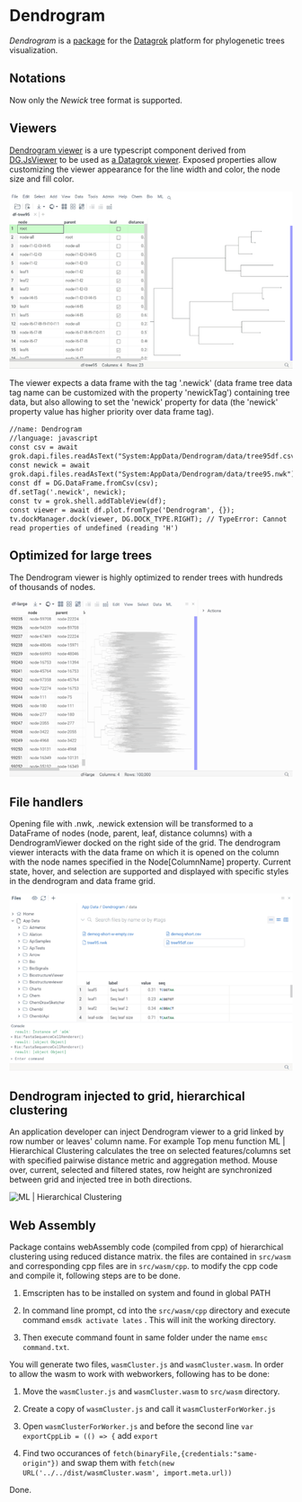 # Dendrogram

_Dendrogram_ is a [package](https://datagrok.ai/help/develop/develop#packages) for the [Datagrok](https://datagrok.ai)
platform for phylogenetic trees visualization.

## Notations

Now only the _Newick_ tree format is supported.

## Viewers

[Dendrogram viewer](./src/viewers/dendrogram.ts) is a ure typescript component derived from
[DG.JsViewer](../../js-api/src/viewer.ts) to be used as [a Datagrok viewer](../../help/visualize/viewers/viewers.md).
Exposed properties allow customizing the viewer appearance for the line width and color, the node size and fill color.

![Dendrogram properties](../../help/uploads/gifs/dendrogram-properties-1.gif)

The viewer expects a data frame with the tag '.newick' (data frame tree data tag name can be customized with the
property 'newickTag') containing tree data, but also allowing to set the 'newick' property for data (the 'newick'
property value has higher priority over data frame tag).

```
//name: Dendrogram
//language: javascript
const csv = await grok.dapi.files.readAsText("System:AppData/Dendrogram/data/tree95df.csv");
const newick = await grok.dapi.files.readAsText("System:AppData/Dendrogram/data/tree95.nwk");
const df = DG.DataFrame.fromCsv(csv);
df.setTag('.newick', newick);
const tv = grok.shell.addTableView(df);
const viewer = await df.plot.fromType('Dendrogram', {});
tv.dockManager.dock(viewer, DG.DOCK_TYPE.RIGHT); // TypeError: Cannot read properties of undefined (reading 'H')
```

## Optimized for large trees

The Dendrogram viewer is highly optimized to render trees with hundreds of thousands of nodes.

![Large tree](../../help/uploads/gifs/dendrogram-large-tree-selections-current-fixed.gif)

## File handlers

Opening file with .nwk, .newick extension will be transformed to a DataFrame of nodes (node, parent, leaf, distance
columns) with a DendrogramViewer docked on the right side of the grid. The dendrogram viewer interacts with the data
frame on which it is opened on the column with the node names specified in the Node[ColumnName] property. Current state,
hover, and selection are supported and displayed with specific styles in the dendrogram and data frame grid.

![.nwk file handler with interactivity](../../help/uploads/gifs/dendrogram-newick-file-handler-with-interactivity.gif)

## Dendrogram injected to grid, hierarchical clustering

An application developer can inject Dendrogram viewer to a grid linked by row number or leaves' column name.
For example Top menu function ML | Hierarchical Clustering calculates the tree on selected features/columns set with
specified pairwise distance metric and aggregation method. Mouse over, current, selected and filtered states, row height
are synchronized between grid and injected tree in both directions.

![ML | Hierarchical Clustering](../../help/uploads/gifs/dendrogram-hierarchical-clustering-interactivity.gif)

## Web Assembly

Package contains webAssembly code (compiled from cpp) of hierarchical clustering using reduced distance matrix.
the files are contained in ```src/wasm``` and corresponding cpp files are in ```src/wasm/cpp```. to modify the cpp code and compile it, following steps are to be done. 

1. Emscripten has to be installed on system and found in global PATH

2. In command line prompt, cd into the ```src/wasm/cpp``` directory and execute command ```emsdk activate lates``` .  This will init the working directory.

3. Then execute command fount in same folder under the name ```emsc command.txt```.

You will generate two files, ```wasmCluster.js``` and ```wasmCluster.wasm```. In order to allow the wasm to work with webworkers, following has to be done:

1. Move the ```wasmCluster.js``` and ```wasmCluster.wasm``` to ```src/wasm``` directory.

2. Create a copy of ```wasmCluster.js``` and call it ```wasmClusterForWorker.js```

3. Open ```wasmClusterForWorker.js``` and before the second line ```var exportCppLib = (() => {``` add ```export```

4. Find two occurances of ```fetch(binaryFile,{credentials:"same-origin"})``` and swap them with ```fetch(new URL('../../dist/wasmCluster.wasm', import.meta.url))```

Done.
